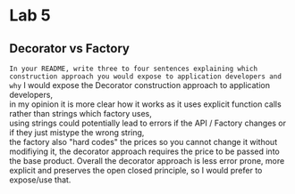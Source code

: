 # Lab 5 
## Decorator vs Factory
```In your README, write three to four sentences explaining which construction approach you would expose to application developers and why```
I would expose the Decorator construction approach to application developers,  
in my opinion it is more clear how it works as it uses explicit function calls rather than strings which factory uses,  
using strings could potentially lead to errors if the API / Factory changes or if they just mistype the wrong string,  
the factory also "hard codes" the prices so you cannot change it without modifiying it, the decorator approach requires the price
to be passed into the base product.
Overall the decorator approach is less error prone, more explicit and preserves the open closed principle, so I would prefer to expose/use that.  


